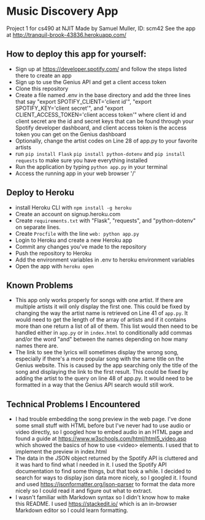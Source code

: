 # Music Discovery App
Project 1 for cs490 at NJIT
Made by Samuel Muller, ID: scm42
See the app at http://tranquil-brook-43836.herokuapp.com/


## How to deploy this app for yourself:
  * Sign up at https://developer.spotify.com/ and follow the steps listed there to create an app
  * Sign up to use the Genius API and get a client access token
  * Clone this repository
  * Create a file named .env in the base directory and add the three lines that say "export SPOTIFY_CLIENT='client id'", "export SPOTIFY_KEY='client secret'", and "export CLIENT_ACCESS_TOKEN='client access token'" where client id and client secret are the id and secret keys that can be found through your Spotify developer dashboard, and client access token is the access token you can get on the Genius dashboard
  * Optionally, change the artist codes on Line 28 of app.py to your favorite artists
  * run `pip install Flask` `pip install python-dotenv` and `pip install requests` to make sure you have everything installed
  * Run the application by typing `python app.py` in your terminal
  * Access the running app in your web browser '/'
## Deploy to Heroku
 * install Heroku CLI with `npm install -g heroku`
 * Create an account on signup.heroku.com
 * Create `requirements.txt` with "Flask", "requests", and "python-dotenv" on separate lines.
 * Create `Procfile` with the line `web: python app.py`
 * Login to Heroku and create a new Heroku app
 * Commit any changes you've made to the repository
 * Push the repository to Heroku
 * Add the environment variables in .env to heroku environment variables
 * Open the app with `heroku open`
## Known Problems
 * This app only works properly for songs with one artist. If there are multiple artists it will only display the first one. This could be fixed by changing the way the artist name is retrieved on Line 41 of `app.py`. It would need to get the length of the array of artists and if it contains more than one return a list of all of them. This list would then need to be handled either in `app.py` or in `index.html` to conditionally add commas and/or the word "and" between the names depending on how many names there are.
 * The link to see the lyrics will sometimes display the wrong song, especially if there's a more popular song with the same title on the Genius website. This is caused by the app searching only the title of the song and displaying the link to the first result. This could be fixed by adding the artist to the query on line 48 of app.py. It would need to be formatted in a way that the Genius API search would still work.
## Technical Problems I Encountered
 * I had trouble embedding the song preview in the web page. I've done some small stuff with HTML before but I've never had to use audio or video directly, so I googled how to embed audio in an HTML page and found a guide at https://www.w3schools.com/html/html5_video.asp which showed the basics of how to use \<video> elements. I used that to implement the preview in index.html
 * The data in the JSON object returned by the Spotify API is cluttered and it was hard to find what I needed in it. I used the Spotify API documentation to find some things, but that took a while. I decided to search for ways to display json data more nicely, so I googled it. I found and used https://jsonformatter.org/json-parser to format the data more nicely so I could read it and figure out what to extract.
 * I wasn't familiar with Markdown syntax so I didn't know how to make this README. I used https://stackedit.io/ which is an in-browser Markdown editor so I could learn formatting.
